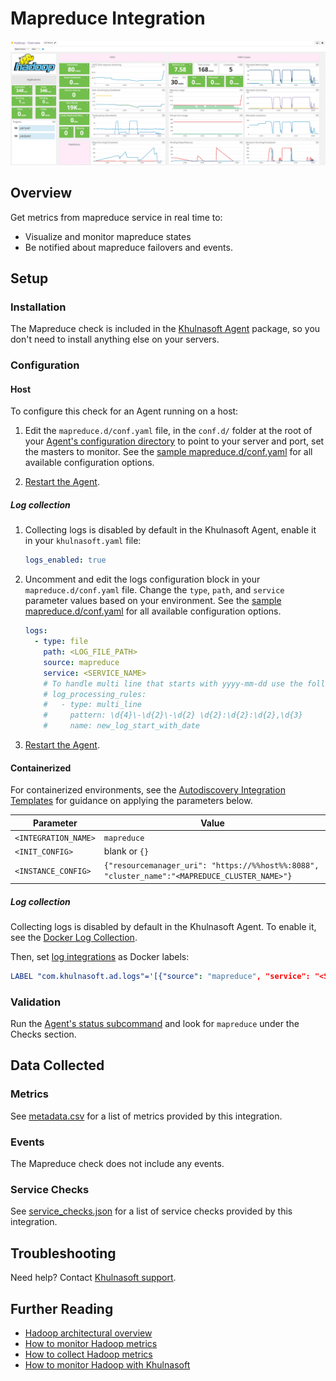 # Mapreduce Integration

![MapReduce Dashboard][1]

## Overview

Get metrics from mapreduce service in real time to:

- Visualize and monitor mapreduce states
- Be notified about mapreduce failovers and events.

## Setup

### Installation

The Mapreduce check is included in the [Khulnasoft Agent][2] package, so you don't need to install anything else on your servers.

### Configuration

<!-- xxx tabs xxx -->
<!-- xxx tab "Host" xxx -->

#### Host

To configure this check for an Agent running on a host:

1. Edit the `mapreduce.d/conf.yaml` file, in the `conf.d/` folder at the root of your [Agent's configuration directory][3] to point to your server and port, set the masters to monitor. See the [sample mapreduce.d/conf.yaml][4] for all available configuration options.

2. [Restart the Agent][5].

##### Log collection

1. Collecting logs is disabled by default in the Khulnasoft Agent, enable it in your `khulnasoft.yaml` file:

    ```yaml
    logs_enabled: true
    ```

2. Uncomment and edit the logs configuration block in your `mapreduce.d/conf.yaml` file. Change the `type`, `path`, and `service` parameter values based on your environment. See the [sample mapreduce.d/conf.yaml][4] for all available configuration options.

    ```yaml
    logs:
      - type: file
        path: <LOG_FILE_PATH>
        source: mapreduce
        service: <SERVICE_NAME>
        # To handle multi line that starts with yyyy-mm-dd use the following pattern
        # log_processing_rules:
        #   - type: multi_line
        #     pattern: \d{4}\-\d{2}\-\d{2} \d{2}:\d{2}:\d{2},\d{3}
        #     name: new_log_start_with_date
    ```

3. [Restart the Agent][5].

<!-- xxz tab xxx -->
<!-- xxx tab "Containerized" xxx -->

#### Containerized

For containerized environments, see the [Autodiscovery Integration Templates][6] for guidance on applying the parameters below.

| Parameter            | Value                                                                                         |
| -------------------- | --------------------------------------------------------------------------------------------- |
| `<INTEGRATION_NAME>` | `mapreduce`                                                                                   |
| `<INIT_CONFIG>`      | blank or `{}`                                                                                 |
| `<INSTANCE_CONFIG>`  | `{"resourcemanager_uri": "https://%%host%%:8088", "cluster_name":"<MAPREDUCE_CLUSTER_NAME>"}` |

##### Log collection

Collecting logs is disabled by default in the Khulnasoft Agent. To enable it, see the [Docker Log Collection][7].

Then, set [log integrations][16] as Docker labels:

```yaml
LABEL "com.khulnasoft.ad.logs"='[{"source": "mapreduce", "service": "<SERVICE_NAME>"}]'
```

<!-- xxz tab xxx -->
<!-- xxz tabs xxx -->

### Validation

Run the [Agent's status subcommand][8] and look for `mapreduce` under the Checks section.

## Data Collected

### Metrics

See [metadata.csv][9] for a list of metrics provided by this integration.

### Events

The Mapreduce check does not include any events.

### Service Checks

See [service_checks.json][10] for a list of service checks provided by this integration.

## Troubleshooting

Need help? Contact [Khulnasoft support][11].

## Further Reading

- [Hadoop architectural overview][12]
- [How to monitor Hadoop metrics][13]
- [How to collect Hadoop metrics][14]
- [How to monitor Hadoop with Khulnasoft][15]

[1]: https://raw.githubusercontent.com/KhulnaSoft/integrations-core/master/mapreduce/images/mapreduce_dashboard.png
[2]: https://app.khulnasoft.com/account/settings/agent/latest
[3]: https://docs.khulnasoft.com/agent/guide/agent-configuration-files/#agent-configuration-directory
[4]: https://github.com/KhulnaSoft/integrations-core/blob/master/mapreduce/khulnasoft_checks/mapreduce/data/conf.yaml.example
[5]: https://docs.khulnasoft.com/agent/guide/agent-commands/#restart-the-agent
[6]: https://docs.khulnasoft.com/agent/kubernetes/integrations/
[7]: https://docs.khulnasoft.com/agent/docker/log/
[8]: https://docs.khulnasoft.com/agent/guide/agent-commands/#agent-status-and-information
[9]: https://github.com/KhulnaSoft/integrations-core/blob/master/mapreduce/metadata.csv
[10]: https://github.com/KhulnaSoft/integrations-core/blob/master/mapreduce/assets/service_checks.json
[11]: https://docs.khulnasoft.com/help/
[12]: https://www.khulnasoft.com/blog/hadoop-architecture-overview
[13]: https://www.khulnasoft.com/blog/monitor-hadoop-metrics
[14]: https://www.khulnasoft.com/blog/collecting-hadoop-metrics
[15]: https://www.khulnasoft.com/blog/monitor-hadoop-metrics-khulnasoft
[16]: https://docs.khulnasoft.com/agent/docker/log/?tab=containerinstallation#log-integrations
